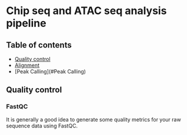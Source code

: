 
# Chip seq and ATAC seq analysis pipeline
## Table of contents
* [Quality control](#Quality-control)
* [Alignment](#Alignment)
* [Peak Calling](#Peak Calling)


## Quality control
### FastQC
It is generally a good idea to generate some quality metrics for your raw sequence data using FastQC.
